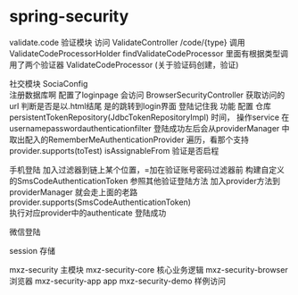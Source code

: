 # spring-security

validate.code
验证模块
访问  ValidateController   /code/{type} 
    调用ValidateCodeProcessorHolder   findValidateCodeProcessor
    里面有根据类型调用了两个验证器    ValidateCodeProcessor (关于验证码创建，验证)

社交模块
SociaConfig   
注册数据库啊
	配置了loginpage  会访问	 BrowserSecurityController 获取访问的url  判断是否是以.html结尾
	是的跳转到login界面 
	登陆记住我 功能 配置  仓库 persistentTokenRepository(JdbcTokenRepositoryImpl) 时间， 操作service
	在usernamepasswordauthenticationfilter 登陆成功左后会从providerManager 中取出配入的RememberMeAuthenticationProvider
	遍历，看那个支持provider.supports(toTest)  isAssignableFrom  验证是否启程

手机登陆
	加入过滤器到链上某个位置，=加在验证账号密码过滤器前  构建自定义的SmsCodeAuthenticationToken
	参照其他验证登陆方法  加入provider方法到providerManager  就会走上面的老路 provider.supports(SmsCodeAuthenticationToken)  
	执行对应provider中的authenticate  登陆成功

微信登陆
	
session 存储

mxz-security   主模块
mxz-security-core  核心业务逻辑
mxz-security-browser  浏览器
mxz-security-app   app
mxz-security-demo  样例访问
